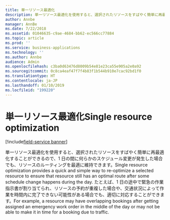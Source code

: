 ```yaml
---
title: 単一リソース最適化
description: 単一リソース最適化を使用すると、選択されたリソースをすばやく簡単に再最適化することができるので、1 日の間に何らかのスケジュール変更が発生した場合でも、リソースのルーティングを最適に維持できます。
author: Annbe
manager: AnnBe
ms.date: 7/22/2018
ms.assetid: 01046635-c9ae-4684-bb62-ec566cc77884
ms.topic: article
ms.prod: ''
ms.service: business-applications
ms.technology: ''
ms.author: Annbe
audience: Admin
ms.openlocfilehash: c3ba0d63476d8009b54e81e23ca55e905a2e0a92
ms.sourcegitcommit: 0c8ca4eaf47f7f4b83f1b544b910e7cac92bd1f0
ms.translationtype: HT
ms.contentlocale: ja-JP
ms.lasthandoff: 01/10/2019
ms.locfileid: "199220"
---
```

#  <a name="single-resource-optimization"></a><span data-ttu-id="dc92e-103">単一リソース最適化</span><span class="sxs-lookup"><span data-stu-id="dc92e-103">Single resource optimization</span></span>

[!include[field-service banner](../../../includes/field-service.md)]



<span data-ttu-id="dc92e-104">単一リソース最適化を使用すると、選択されたリソースをすばやく簡単に再最適化することができるので、1 日の間に何らかのスケジュール変更が発生した場合でも、リソースのルーティングを最適に維持できます。</span><span class="sxs-lookup"><span data-stu-id="dc92e-104">Single resource optimization provides a quick and simple way to re-optimize a selected resource to ensure that resource still has an optimal route after some schedule change happens during the day.</span></span> <span data-ttu-id="dc92e-105">たとえば、1 日の途中で緊急の作業指示書が割り当てられ、リソースの予約が重複した場合や、交通状況によって作業を時間内に完了できない可能性がある場合でも、適切に対応することができます。</span><span class="sxs-lookup"><span data-stu-id="dc92e-105">For example, a resource may have overlapping bookings after getting assigned an emergency work order in the middle of the day or may not be able to make it in time for a booking due to traffic.</span></span>
